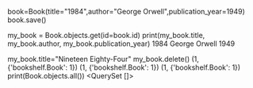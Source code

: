 book=Book(title="1984",author="George Orwell",publication_year=1949)
book.save()

my_book = Book.objects.get(id=book.id)
print(my_book.title, my_book.author, my_book.publication_year)
1984 George Orwell 1949

my_book.title="Nineteen Eighty-Four"
my_book.delete()
(1, {'bookshelf.Book': 1})
(1, {'bookshelf.Book': 1})
(1, {'bookshelf.Book': 1})
print(Book.objects.all())
<QuerySet []>
